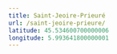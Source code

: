 ```yaml
---
title: Saint-Jeoire-Prieuré
url: /saint-jeoire-prieure/
latitude: 45.534600700000006
longitude: 5.993641800000001
---
```

